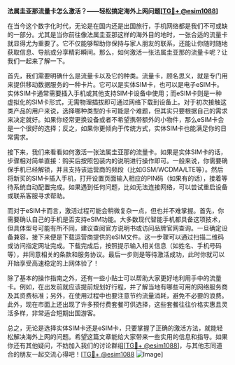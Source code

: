 **法属圭亚那流量卡怎么激活？——轻松搞定海外上网问题[[TG💪+ @esim1088](https://t.me/s/esim1088)]**

在当今这个数字化时代，无论是在国内还是出国旅行，手机网络都是我们不可或缺的一部分。尤其是当你前往像法属圭亚那这样的海外目的地时，一张合适的流量卡就显得尤为重要了。它不仅能够帮助你保持与家人朋友的联系，还能让你随时随地获取信息、导航或分享精彩瞬间。那么，如何激活一张法属圭亚那的流量卡呢？让我们一起来了解一下。

首先，我们需要明确什么是流量卡以及它的种类。流量卡，顾名思义，就是专门用来提供移动数据服务的一种卡片。它可以是实体SIM卡，也可以是电子eSIM卡。实体SIM卡通常需要插入手机或其他支持SIM卡设备中使用；而eSIM卡则是一种虚拟化的SIM卡形式，无需物理插拔即可通过网络下载到设备上。对于初次接触这类产品的用户来说，选择哪种类型的卡可能是个难题，但其实只要根据自己的需求来决定就好。如果你经常更换设备或者不希望携带额外的小物件，那么eSIM卡会是一个很好的选择；反之，如果你更倾向于传统方式，实体SIM卡也能满足你的日常需求。

接下来，我们来看看如何激活一张法属圭亚那的流量卡。如果是实体SIM卡的话，步骤相对简单直接：购买后按照包装内的说明进行操作即可。一般来说，你需要确保手机已经解锁，并且支持该运营商的频段（比如GSM/WCDMA/LTE等）。然后将新买的SIM卡插入手机，打开设置页面输入相应的PIN码（如果有的话），接着等待系统自动配置完成。如果遇到任何问题，比如无法连接网络，可以尝试重启设备或联系客服寻求帮助。

而对于eSIM卡而言，激活过程可能会稍微复杂一点，但也并不难掌握。首先，你需要确认自己的手机是否支持eSIM功能。大多数现代智能手机都具备这项技术，但具体型号可能有所不同，建议查阅官方说明书或访问品牌官网查询。一旦确定设备兼容，接下来便是下载运营商提供的eSIM文件。这一步骤可以通过扫描二维码或访问指定网址完成。下载完成后，按照提示输入相关信息（如姓名、手机号码等），并同意相关的条款和服务协议。最后一步则是等待激活成功，此时你就可以开始享受高速稳定的上网体验了！

除了基本的操作指南之外，还有一些小贴士可以帮助大家更好地利用手中的流量卡。例如，在出发前就应该提前规划好行程，并了解当地有哪些可用的网络服务商及其资费标准；另外，在使用过程中也要注意节约流量消耗，避免不必要的浪费。此外，现在市面上还出现了许多预付费套餐可供选择，这些套餐往往价格实惠且灵活多样，非常适合短期出国游客。

总之，无论是选择实体SIM卡还是eSIM卡，只要掌握了正确的激活方法，就能轻松解决海外上网的问题。希望这篇文章能给大家带来一些实用的信息和指导。如果你还有其他疑问，不妨加入我们的讨论群组[[TG💪+ @esim1088](https://t.me/s/esim1088)]，与其他志同道合的朋友一起交流心得吧！[[TG💪+ @esim1088](https://t.me/s/esim1088) ![Image](https://i.postimg.cc/4NQfJmqS/Snipaste-2025-05-13-00-14-12.png)]